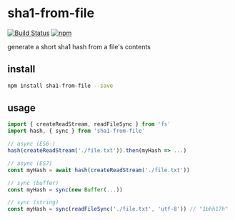 # sha1-from-file

[![Build Status][build]](https://circleci.com/gh/bcherny/sha1-from-file) [![npm]](https://www.npmjs.com/package/sha1-from-file)

[build]: https://img.shields.io/circleci/project/bcherny/sha1-from-file.svg?branch=master&style=flat-square
[npm]: https://img.shields.io/npm/v/sha1-from-file.svg?style=flat-square

generate a short sha1 hash from a file's contents

## install

```sh
npm install sha1-from-file --save
```

## usage

```js
import { createReadStream, readFileSync } from 'fs'
import hash, { sync } from 'sha1-from-file'

// async (ES6-)
hash(createReadStream('./file.txt')).then(myHash => ...)

// async (ES7)
const myHash = await hash(createReadStream('./file.txt'))

// sync (buffer)
const myHash = sync(new Buffer(...))

// sync (string)
const myHash = sync(readFileSync('./file.txt', 'utf-8')) // "1bhh17h"
```